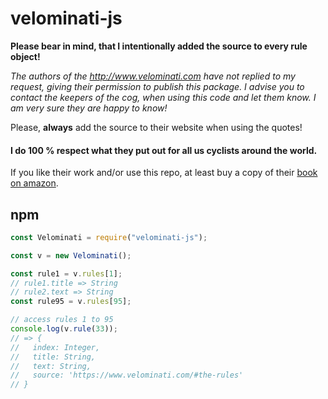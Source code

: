 # velominati-js

**Please bear in mind, that I intentionally added the source to every rule
object!**

_The authors of the http://www.velominati.com have not replied to my request,
giving their permission to publish this package. I advise you to contact the
keepers of the cog, when using this code and let them know. I am very sure they
are happy to know!_

Please, **always** add the source to their website when using the quotes!

#### I do 100 % respect what they put out for all us cyclists around the world.

If you like their work and/or use this repo, at least buy a copy of their
[book on amazon](https://amzn.to/3bX6IQg).

## npm

```javascript
const Velominati = require("velominati-js");

const v = new Velominati();

const rule1 = v.rules[1];
// rule1.title => String
// rule2.text => String
const rule95 = v.rules[95];

// access rules 1 to 95
console.log(v.rule(33));
// => {
//   index: Integer,
//   title: String,
//   text: String,
//   source: 'https://www.velominati.com/#the-rules'
// }
```
